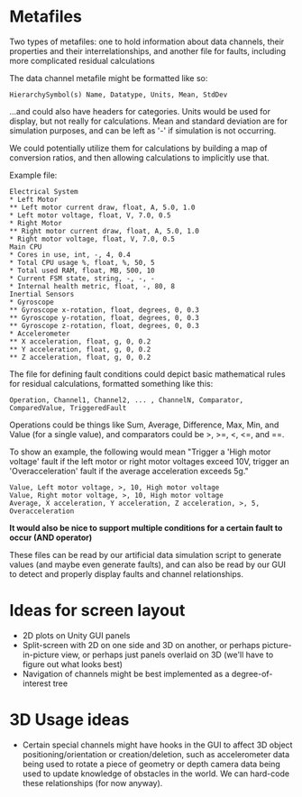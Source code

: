 # Metafiles

Two types of metafiles: one to hold information about data channels, their properties and their interrelationships, and another file for faults, including more complicated residual calculations

The data channel metafile might be formatted like so:

    HierarchySymbol(s) Name, Datatype, Units, Mean, StdDev

...and could also have headers for categories. Units would be used for display, but not really for calculations. Mean and standard deviation are for simulation purposes, and can be left as '-' if simulation is not occurring.

We could potentially utilize them for calculations by building a map of conversion ratios, and then allowing calculations to implicitly use that.

Example file:

    Electrical System
    * Left Motor
    ** Left motor current draw, float, A, 5.0, 1.0
    * Left motor voltage, float, V, 7.0, 0.5
    * Right Motor
    ** Right motor current draw, float, A, 5.0, 1.0
    * Right motor voltage, float, V, 7.0, 0.5
    Main CPU
    * Cores in use, int, -, 4, 0.4
    * Total CPU usage %, float, %, 50, 5
    * Total used RAM, float, MB, 500, 10
    * Current FSM state, string, -, -, -
    * Internal health metric, float, -, 80, 8
    Inertial Sensors
    * Gyroscope
    ** Gyroscope x-rotation, float, degrees, 0, 0.3
    ** Gyroscope y-rotation, float, degrees, 0, 0.3
    ** Gyroscope z-rotation, float, degrees, 0, 0.3
    * Accelerometer
    ** X acceleration, float, g, 0, 0.2
    ** Y acceleration, float, g, 0, 0.2
    ** Z acceleration, float, g, 0, 0.2

The file for defining fault conditions could depict basic mathematical rules for residual calculations, formatted something like this:

    Operation, Channel1, Channel2, ... , ChannelN, Comparator, ComparedValue, TriggeredFault

Operations could be things like Sum, Average, Difference, Max, Min, and Value (for a single value), and comparators could be >, >=, <, <=, and ==.

To show an example, the following would mean "Trigger a 'High motor voltage' fault if the left motor or right motor voltages exceed 10V, trigger an 'Overacceleration' fault if the average acceleration exceeds 5g."

    Value, Left motor voltage, >, 10, High motor voltage
    Value, Right motor voltage, >, 10, High motor voltage
    Average, X acceleration, Y acceleration, Z acceleration, >, 5, Overacceleration

**It would also be nice to support multiple conditions for a certain fault to occur (AND operator)**

These files can be read by our artificial data simulation script to generate values (and maybe even generate faults), and can also be read by our GUI to detect and properly display faults and channel relationships.

# Ideas for screen layout

* 2D plots on Unity GUI panels
* Split-screen with 2D on one side and 3D on another, or perhaps picture-in-picture view, or perhaps just panels overlaid on 3D (we'll have to figure out what looks best)
* Navigation of channels might be best implemented as a degree-of-interest tree

# 3D Usage ideas

* Certain special channels might have hooks in the GUI to affect 3D object positioning/orientation or creation/deletion, such as accelerometer data being used to rotate a piece of geometry or depth camera data being used to update knowledge of obstacles in the world. We can hard-code these relationships (for now anyway).

